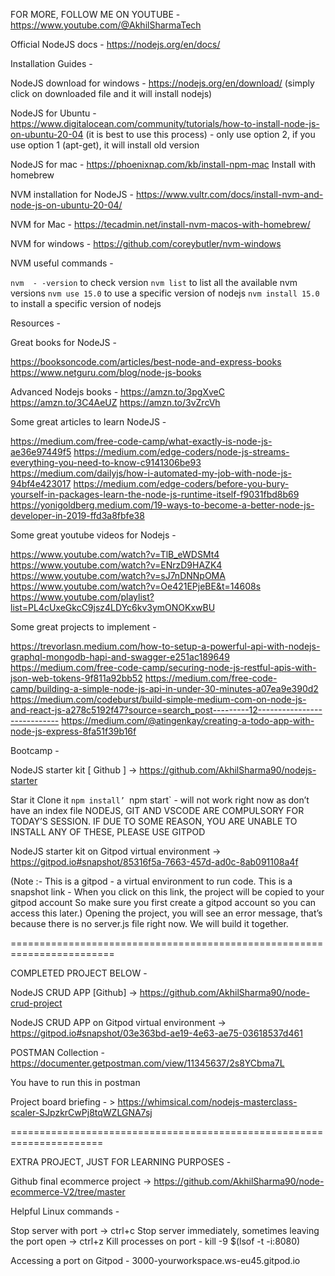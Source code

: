 FOR MORE, FOLLOW ME ON YOUTUBE - https://www.youtube.com/@AkhilSharmaTech 

Official NodeJS docs - https://nodejs.org/en/docs/

Installation Guides - 

NodeJS download for windows - https://nodejs.org/en/download/
(simply click on downloaded file and it will install nodejs)

NodeJS for Ubuntu - https://www.digitalocean.com/community/tutorials/how-to-install-node-js-on-ubuntu-20-04
(it is best to use this process) - only use option 2, if you use option 1 (apt-get), it will install old version

NodeJS for mac - https://phoenixnap.com/kb/install-npm-mac
Install with homebrew

NVM installation for NodeJS - https://www.vultr.com/docs/install-nvm-and-node-js-on-ubuntu-20-04/

NVM for Mac - https://tecadmin.net/install-nvm-macos-with-homebrew/

NVM for windows - https://github.com/coreybutler/nvm-windows

NVM useful commands -

`nvm  - -version` to check version 
`nvm list` to list all the available nvm versions
`nvm use 15.0` to use a specific version of nodejs
`nvm install 15.0` to install a specific version of nodejs

Resources - 

Great books for NodeJS - 

https://booksoncode.com/articles/best-node-and-express-books
https://www.netguru.com/blog/node-js-books

Advanced Nodejs books - 
https://amzn.to/3pgXveC
https://amzn.to/3C4AeUZ
https://amzn.to/3vZrcVh



Some great articles to learn NodeJS -

https://medium.com/free-code-camp/what-exactly-is-node-js-ae36e97449f5
https://medium.com/edge-coders/node-js-streams-everything-you-need-to-know-c9141306be93
https://medium.com/dailyjs/how-i-automated-my-job-with-node-js-94bf4e423017
https://medium.com/edge-coders/before-you-bury-yourself-in-packages-learn-the-node-js-runtime-itself-f9031fbd8b69
https://yonigoldberg.medium.com/19-ways-to-become-a-better-node-js-developer-in-2019-ffd3a8fbfe38


Some great youtube videos for Nodejs -

https://www.youtube.com/watch?v=TlB_eWDSMt4
https://www.youtube.com/watch?v=ENrzD9HAZK4
https://www.youtube.com/watch?v=sJ7nDNNpOMA
https://www.youtube.com/watch?v=Oe421EPjeBE&t=14608s
https://www.youtube.com/playlist?list=PL4cUxeGkcC9jsz4LDYc6kv3ymONOKxwBU

Some great projects to implement - 

https://trevorlasn.medium.com/how-to-setup-a-powerful-api-with-nodejs-graphql-mongodb-hapi-and-swagger-e251ac189649
https://medium.com/free-code-camp/securing-node-js-restful-apis-with-json-web-tokens-9f811a92bb52
https://medium.com/free-code-camp/building-a-simple-node-js-api-in-under-30-minutes-a07ea9e390d2
https://medium.com/codeburst/build-simple-medium-com-on-node-js-and-react-js-a278c5192f47?source=search_post---------12----------------------------
https://medium.com/@atingenkay/creating-a-todo-app-with-node-js-express-8fa51f39b16f


Bootcamp - 

NodeJS starter kit [ Github ] -> https://github.com/AkhilSharma90/nodejs-starter

Star it
Clone it
`npm install’
`npm start` - will not work right now as don’t have an index file
NODEJS, GIT AND VSCODE ARE COMPULSORY FOR TODAY’S SESSION.
IF DUE TO SOME REASON, YOU ARE UNABLE TO INSTALL ANY OF THESE, PLEASE USE GITPOD

NodeJS starter kit on Gitpod virtual environment -> 
https://gitpod.io#snapshot/85316f5a-7663-457d-ad0c-8ab091108a4f 

(Note :- 
This is a gitpod - a virtual environment to run code. 
This is a snapshot link - When you click on this link, the project will be copied to your gitpod account
So make sure you first create a gitpod account so you can access this later.)
Opening the project, you will see an error message, that’s because there is no server.js file right now. We will build it together.

========================================================================

COMPLETED PROJECT BELOW -

NodeJS CRUD APP [Github] -> https://github.com/AkhilSharma90/node-crud-project

NodeJS CRUD APP on Gitpod virtual environment -> 
https://gitpod.io#snapshot/03e363bd-ae19-4e63-ae75-03618537d461 

POSTMAN Collection - https://documenter.getpostman.com/view/11345637/2s8YCbma7L

You have to run this in postman


Project board briefing - > https://whimsical.com/nodejs-masterclass-scaler-SJpzkrCwPj8tqWZLGNA7sj

======================================================================

EXTRA PROJECT, JUST FOR LEARNING PURPOSES - 

Github final ecommerce project ->
https://github.com/AkhilSharma90/node-ecommerce-V2/tree/master



Helpful Linux commands - 

Stop server with port -> ctrl+c
Stop server immediately, sometimes leaving the port open -> ctrl+z
Kill processes on port - kill -9 $(lsof -t -i:8080)

Accessing a port on Gitpod - 3000-yourworkspace.ws-eu45.gitpod.io
